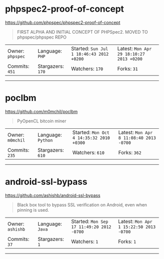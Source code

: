 # phpspec2-proof-of-concept

https://github.com/phpspec/phpspec2-proof-of-concept
<blockquote>
FIRST ALPHA AND INITIAL CONCEPT OF PHPSpec2. MOVED TO phpspec/phpspec REPO
</blockquote>

<table>
<tr><td>Owner: <code>phpspec</code></td>
    <td>Language: <code>PHP</code></td>
    <td>Started: <code>Sun Jul 1 18:46:43 2012 +0200</code></td>
    <td>Latest: <code>Mon Apr 29 18:10:27 2013 +0200</code></td></tr>
<tr><td>Commits: <code>451</code></td>
    <td>Stargazers: <code>170</code></td>
    <td>Watchers: <code>170</code></td>
    <td>Forks: <code>31</code></td></tr>
</table>

---

# poclbm

https://github.com/m0mchil/poclbm
<blockquote>
PyOpenCL bitcoin miner
</blockquote>

<table>
<tr><td>Owner: <code>m0mchil</code></td>
    <td>Language: <code>Python</code></td>
    <td>Started: <code>Mon Oct 4 14:35:32 2010 +0300</code></td>
    <td>Latest: <code>Mon Apr 8 11:08:40 2013 -0700</code></td></tr>
<tr><td>Commits: <code>235</code></td>
    <td>Stargazers: <code>610</code></td>
    <td>Watchers: <code>610</code></td>
    <td>Forks: <code>362</code></td></tr>
</table>

---

# android-ssl-bypass

https://github.com/ashishb/android-ssl-bypass
<blockquote>
Black box tool to bypass SSL verification on Android, even when pinning is used.
</blockquote>

<table>
<tr><td>Owner: <code>ashishb</code></td>
    <td>Language: <code>Java</code></td>
    <td>Started: <code>Mon Sep 17 11:49:20 2012 -0700</code></td>
    <td>Latest: <code>Mon Apr 1 15:22:50 2013 -0700</code></td></tr>
<tr><td>Commits: <code>37</code></td>
    <td>Stargazers: <code>1</code></td>
    <td>Watchers: <code>1</code></td>
    <td>Forks: <code>1</code></td></tr>
</table>

---

